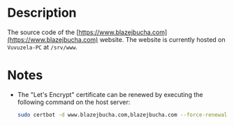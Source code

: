 # Description

The source code of the
[https://www.blazejbucha.com](https://www.blazejbucha.com) website.  The
website is currently hosted on `Vuvuzela-PC` at `/srv/www`.


# Notes

* The "Let's Encrypt" certificate can be renewed by executing the following
  command on the host server:

  ```bash
  sudo certbot -d www.blazejbucha.com,blazejbucha.com --force-renewal
  ```
